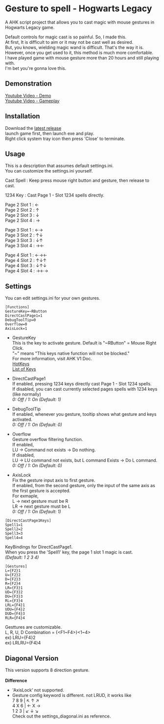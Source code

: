 # Gesture to spell - Hogwarts Legacy
A AHK script project that allows you to cast magic with mouse gestures in Hogwarts Legacy game.

Default controls for magic cast is so painful. So, I made this.\
At first, It is difficult to aim or it may not be cast well as desired.\
But, you knows, wielding magic wand is difficult. That's the way it is.\
However, once you get used to it, this method is much more comfortable.\
I have played game with mouse gesture more than 20 hours and still playing with.\
I'm bet you're gonna love this.


## Demonstration
[Youtube Video - Demo](https://youtu.be/xgpiAxEwMPA)\
[Youtube Video - Gameplay](https://youtu.be/OIM831k9JUY)


## Installation
Download the [latest release](https://github.com/LSDL/hogwarts-legacy-gesture-to-spell/releases)\
launch game first, then launch exe and play.\
Right click system tray icon then press 'Close' to terminate.


## Usage
This is a description that assumes default settings.ini.\
You can customize the settings.ini yourself.

Cast Spell : Keep press mouse right button and gesture, then release to cast.

1234 Key : Cast Page 1 - Slot 1234 spells directly.

Page 2 Slot 1 : ←\
Page 2 Slot 2 : ↑\
Page 2 Slot 3 : ↓\
Page 2 Slot 4 : →

Page 3 Slot 1 : ←→\
Page 3 Slot 2 : ↑↓\
Page 3 Slot 3 : ↓↑\
Page 3 Slot 4 : →←

Page 4 Slot 1 : ←→←\
Page 4 Slot 2 : ↑↓↑\
Page 4 Slot 3 : ↓↑↓\
Page 4 Slot 4 : →←→


## Settings
You can edit settings.ini for your own gestures.

```
[Functions]
GestureKey=~RButton
DirectCastPage1=1
DebugToolTip=0
Overflow=0
AxisLock=1
```

- GestureKey\
This is the key to activate gesture. Default is "\~RButton" = Mouse Right Click.\
"\~" means "This keys native function will not be blocked."\
For more information, visit AHK V1 Doc.\
[HotKeys](https://www.autohotkey.com/docs/v1/Hotkeys.htm)\
[List of Keys](https://www.autohotkey.com/docs/v1/KeyList.htm)


- DirectCastPage1\
If enabled, pressing 1234 keys directly cast Page 1 - Slot 1234 spells.\
If disabled, you can cast currently selected pages spells with 1234 keys (like normally)\
*0: Off / 1: On (Default: 1)*

- DebugToolTip\
If enabled, whenever you gesture, tooltip shows what gesture and keys activated.\
*0: Off / 1: On (Default: 0)*

- Overflow\
Gesture overflow filtering function.\
If enabled,\
LU -> Command not exists -> Do nothing.\
If disabled,\
LU -> LU command not exists, but L command Exists -> Do L command.\
*0: Off / 1: On (Default: 0)*

- AxisLock\
Fix the gesture input axis to first gesture.\
If enabled, from the second gesture, only the input of the same axis as the first gesture is accepted.\
For exmaple,\
L -> next gesture must be R\
LR -> next gesture must be L\
*0: Off / 1: On (Default: 1)*

```
[DirectCastPage1Keys]
Spell1=1
Spell2=2
Spell3=3
Spell4=4
```

KeyBindings for DirectCastPage1.\
When you press the 'Spell1' key, the page 1 slot  1 magic is cast.\
*(Default: 1 2 3 4)*

```
[Gestures] 
L={F2}1
U={F2}2
D={F2}3
R={F2}4
LR={F3}1
UD={F3}2
DU={F3}3
RL={F3}4
LRL={F4}1
UDU={F4}2
DUD={F4}3
RLR={F4}4
```
Gesttures are customizable.\
L, R, U, D Combination = \{<F1\~F4>\}<1~4>\
ex) LRU={F4}2\
ex) LRLRU={F4}4

## Diagonal Version
This version supports 8 direction gesture.\
\
**Difference**
- 'AxisLock' not supported.
- Gesture config keyword is different. not LRUD, it works like\
7 8 9 | ↖ ↑ ↗\
4 X 6 | ← X →\
1 2 3 | ↙ ↓ ↘\
Check out the settings_diagonal.ini as reference.
